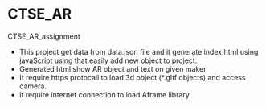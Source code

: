 # CTSE_AR
CTSE_AR_assignment

* This project get data from data.json file and it generate index.html using javaScript using that easily add new object to project. 
* Generated html show AR object and text on given maker
* It require https protocall to load 3d object (*.gltf objects) and  access camera. 
* it require internet connection to load Aframe library
